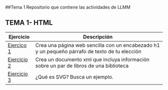 ##Tema 1
Repositorio que contiene las actividades de LLMM
## TEMA 1- HTML
Ejercicio | Descripción
----------|--------------
[Ejercico 1](/Tema_1/HTML.html)| Crea una página web sencilla con un encabezado h1 y un pequeño párrafo de texto de tu elección
[Ejercicio 2](/Tema_1/XML.xml) | Crea un documento xml que incluya información sobre un par de libros de una biblioteca
[Ejercicio 3](/Tema_1/SVG.html) | ¿Qué es SVG? Busca un ejemplo.

